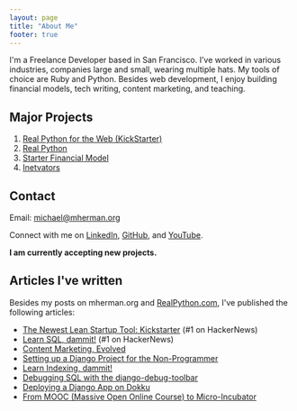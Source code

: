 ```yaml
---
layout: page
title: "About Me"
footer: true
---
```


I'm a Freelance Developer based in San Francisco. I’ve worked in various industries, companies large and small, wearing multiple hats. My tools of choice are Ruby and Python. Besides web development, I enjoy building financial models, tech writing, content marketing, and teaching. 

## Major Projects

1. [Real Python for the Web (KickStarter)](http://www.kickstarter.com/projects/1369857650/real-python-for-web-development-featuring-web2py)
2. [Real Python](http://www.realpython.com)
2. [Starter Financial Model](http://www.starterfinancialmodel.com/)
3. [Inetvators](http://www.inetvators.com)


## Contact

Email: michael@mherman.org

Connect with me on [LinkedIn](http://www.linkedin.com/pub/michael-herman/3b/a94/4), [GitHub](https://github.com/mjhea0/), and [YouTube](http://www.youtube.com/hermanmu).

**I am currently accepting new projects.**


## Articles I've written

Besides my posts on mherman.org and [RealPython.com](http://www.realpython.com), I've published the following articles:

- [The Newest Lean Startup Tool: Kickstarter](https://segment.io/academy/the-newest-lean-startup-tool-is-kickstarter/) (#1 on HackerNews)
- [Learn SQL, dammit!](http://gun.io/blog/learn-sql/) (#1 on HackerNews)
- [Content Marketing, Evolved](http://gun.io/blog/content-marketing-evolved)
- [Setting up a Django Project for the Non-Programmer](http://gun.io/blog/setting-up-a-django-project)
- [Learn Indexing, dammit!](http://gun.io/blog/learn-indexing-dammit)
- [Debugging SQL with the django-debug-toolbar](http://gun.io/blog/debugging-SQL)
- [Deploying a Django App on Dokku](http://gun.io/blog/deploying-django-app-on-dokku)
- [From MOOC (Massive Open Online Course) to Micro-Incubator](http://southernalpha.com/?p=6566)